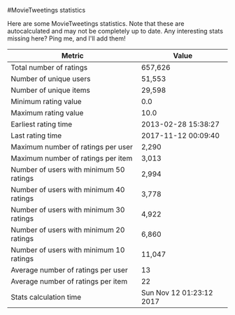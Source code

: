 #MovieTweetings statistics

Here are some MovieTweetings statistics. Note that these are autocalculated and may not be completely up to date. Any interesting stats missing here? Ping me, and I'll add them!

Metric | Value
--- | ---
Total number of ratings                 | 657,626
Number of unique users                  | 51,553
Number of unique items                  | 29,598
Minimum rating value                    | 0.0
Maximum rating value                    | 10.0
Earliest rating time                    | 2013-02-28 15:38:27
Last rating time                        | 2017-11-12 00:09:40
Maximum number of ratings per user      | 2,290
Maximum number of ratings per item      | 3,013
Number of users with minimum 50 ratings | 2,994
Number of users with minimum 40 ratings | 3,778
Number of users with minimum 30 ratings | 4,922
Number of users with minimum 20 ratings | 6,860
Number of users with minimum 10 ratings | 11,047
Average number of ratings per user      | 13
Average number of ratings per item      | 22
Stats calculation time                  | Sun Nov 12 01:23:12 2017

